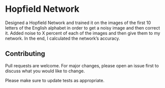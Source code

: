 #  Hopfield Network

Designed a Hopfield Network and trained it on the images of the first 10 letters of the English alphabet in order to get a noisy image and then correct it. Added noise to X percent of each of the images and then give them to my network. In the end, I calculated the network’s accuracy. 

## Contributing
Pull requests are welcome. For major changes, please open an issue first to discuss what you would like to change.

Please make sure to update tests as appropriate.
